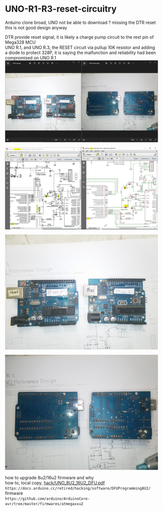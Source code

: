 # UNO-R1-R3-reset-circuitry
Arduino clone broad, UNO not be able to download ? missing the DTR reset  
this is not good design anyway  

DTR provide reset signal, it is likely a charge pump circuit to the rest pin of Mega328 MCU  
UNO R.1, and UNO R.3, the RESET circuit via pullup 10K resistor and adding a diode to protect 328P, it is saying the malfunction and reliability had been compromised on UNO R.1
![hack/R1R3_diff.JPG](hack/R1R3_diff.JPG)

![hack/UNO_R3_R1.JPG](hack/UNO_R3_R1.JPG)

![hack/R1R3_top.jpg](hack/R1R3_top.jpg)

![hack/R1R3_bottom.jpg](hack/R1R3_bottom.jpg)








how to upgrade 8u2/16u2 firmware and why  
how to, local copy, [hack/UNO_8U2_16U2_DFU.pdf](hack/UNO_8U2_16U2_DFU.pdf)  
```https://docs.arduino.cc/retired/hacking/software/DFUProgramming8U2/```  
firmware  
```https://github.com/arduino/ArduinoCore-avr/tree/master/firmwares/atmegaxxu2```  
